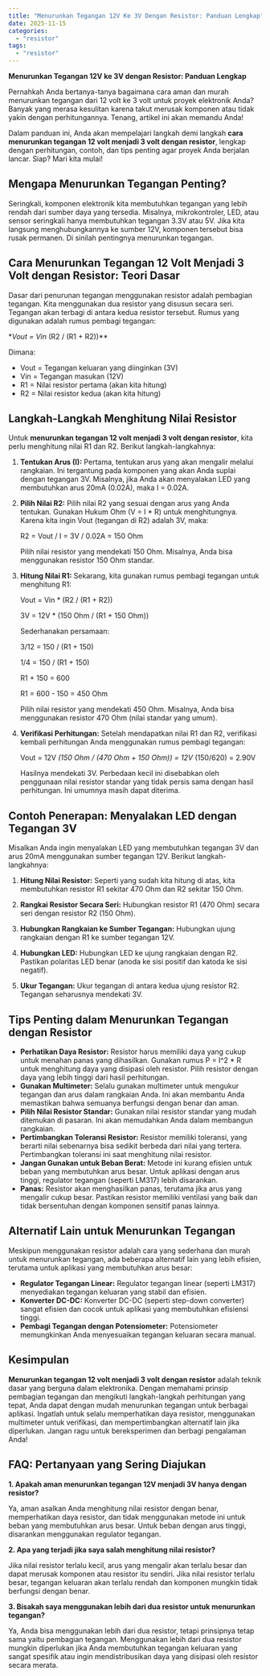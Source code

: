 ```yaml
---
title: "Menurunkan Tegangan 12V Ke 3V Dengan Resistor: Panduan Lengkap"
date: 2025-11-15
categories: 
  - "resistor"
tags: 
  - "resistor"
---
```


**Menurunkan Tegangan 12V ke 3V dengan Resistor: Panduan Lengkap**

Pernahkah Anda bertanya-tanya bagaimana cara aman dan murah menurunkan tegangan dari 12 volt ke 3 volt untuk proyek elektronik Anda? Banyak yang merasa kesulitan karena takut merusak komponen atau tidak yakin dengan perhitungannya. Tenang, artikel ini akan memandu Anda!

Dalam panduan ini, Anda akan mempelajari langkah demi langkah **cara menurunkan tegangan 12 volt menjadi 3 volt dengan resistor**, lengkap dengan perhitungan, contoh, dan tips penting agar proyek Anda berjalan lancar. Siap? Mari kita mulai!

## Mengapa Menurunkan Tegangan Penting?

Seringkali, komponen elektronik kita membutuhkan tegangan yang lebih rendah dari sumber daya yang tersedia. Misalnya, mikrokontroler, LED, atau sensor seringkali hanya membutuhkan tegangan 3.3V atau 5V. Jika kita langsung menghubungkannya ke sumber 12V, komponen tersebut bisa rusak permanen. Di sinilah pentingnya menurunkan tegangan.

## Cara Menurunkan Tegangan 12 Volt Menjadi 3 Volt dengan Resistor: Teori Dasar

Dasar dari penurunan tegangan menggunakan resistor adalah pembagian tegangan. Kita menggunakan dua resistor yang disusun secara seri. Tegangan akan terbagi di antara kedua resistor tersebut. Rumus yang digunakan adalah rumus pembagi tegangan:

\*_Vout = Vin_ (R2 / (R1 + R2))\*\*

Dimana:

- Vout = Tegangan keluaran yang diinginkan (3V)
- Vin = Tegangan masukan (12V)
- R1 = Nilai resistor pertama (akan kita hitung)
- R2 = Nilai resistor kedua (akan kita hitung)

## Langkah-Langkah Menghitung Nilai Resistor

Untuk **menurunkan tegangan 12 volt menjadi 3 volt dengan resistor**, kita perlu menghitung nilai R1 dan R2. Berikut langkah-langkahnya:

1. **Tentukan Arus (I):** Pertama, tentukan arus yang akan mengalir melalui rangkaian. Ini tergantung pada komponen yang akan Anda suplai dengan tegangan 3V. Misalnya, jika Anda akan menyalakan LED yang membutuhkan arus 20mA (0.02A), maka I = 0.02A.
    
2. **Pilih Nilai R2:** Pilih nilai R2 yang sesuai dengan arus yang Anda tentukan. Gunakan Hukum Ohm (V = I \* R) untuk menghitungnya. Karena kita ingin Vout (tegangan di R2) adalah 3V, maka:
    
    R2 = Vout / I = 3V / 0.02A = 150 Ohm
    
    Pilih nilai resistor yang mendekati 150 Ohm. Misalnya, Anda bisa menggunakan resistor 150 Ohm standar.
    
3. **Hitung Nilai R1:** Sekarang, kita gunakan rumus pembagi tegangan untuk menghitung R1:
    
    Vout = Vin \* (R2 / (R1 + R2))
    
    3V = 12V \* (150 Ohm / (R1 + 150 Ohm))
    
    Sederhanakan persamaan:
    
    3/12 = 150 / (R1 + 150)
    
    1/4 = 150 / (R1 + 150)
    
    R1 + 150 = 600
    
    R1 = 600 - 150 = 450 Ohm
    
    Pilih nilai resistor yang mendekati 450 Ohm. Misalnya, Anda bisa menggunakan resistor 470 Ohm (nilai standar yang umum).
    
4. **Verifikasi Perhitungan:** Setelah mendapatkan nilai R1 dan R2, verifikasi kembali perhitungan Anda menggunakan rumus pembagi tegangan:
    
    Vout = 12V _(150 Ohm / (470 Ohm + 150 Ohm)) = 12V_ (150/620) = 2.90V
    
    Hasilnya mendekati 3V. Perbedaan kecil ini disebabkan oleh penggunaan nilai resistor standar yang tidak persis sama dengan hasil perhitungan. Ini umumnya masih dapat diterima.
    

## Contoh Penerapan: Menyalakan LED dengan Tegangan 3V

Misalkan Anda ingin menyalakan LED yang membutuhkan tegangan 3V dan arus 20mA menggunakan sumber tegangan 12V. Berikut langkah-langkahnya:

1. **Hitung Nilai Resistor:** Seperti yang sudah kita hitung di atas, kita membutuhkan resistor R1 sekitar 470 Ohm dan R2 sekitar 150 Ohm.
    
2. **Rangkai Resistor Secara Seri:** Hubungkan resistor R1 (470 Ohm) secara seri dengan resistor R2 (150 Ohm).
    
3. **Hubungkan Rangkaian ke Sumber Tegangan:** Hubungkan ujung rangkaian dengan R1 ke sumber tegangan 12V.
    
4. **Hubungkan LED:** Hubungkan LED ke ujung rangkaian dengan R2. Pastikan polaritas LED benar (anoda ke sisi positif dan katoda ke sisi negatif).
    
5. **Ukur Tegangan:** Ukur tegangan di antara kedua ujung resistor R2. Tegangan seharusnya mendekati 3V.
    

## Tips Penting dalam Menurunkan Tegangan dengan Resistor

- **Perhatikan Daya Resistor:** Resistor harus memiliki daya yang cukup untuk menahan panas yang dihasilkan. Gunakan rumus P = I^2 \* R untuk menghitung daya yang disipasi oleh resistor. Pilih resistor dengan daya yang lebih tinggi dari hasil perhitungan.
- **Gunakan Multimeter:** Selalu gunakan multimeter untuk mengukur tegangan dan arus dalam rangkaian Anda. Ini akan membantu Anda memastikan bahwa semuanya berfungsi dengan benar dan aman.
- **Pilih Nilai Resistor Standar:** Gunakan nilai resistor standar yang mudah ditemukan di pasaran. Ini akan memudahkan Anda dalam membangun rangkaian.
- **Pertimbangkan Toleransi Resistor:** Resistor memiliki toleransi, yang berarti nilai sebenarnya bisa sedikit berbeda dari nilai yang tertera. Pertimbangkan toleransi ini saat menghitung nilai resistor.
- **Jangan Gunakan untuk Beban Berat:** Metode ini kurang efisien untuk beban yang membutuhkan arus besar. Untuk aplikasi dengan arus tinggi, regulator tegangan (seperti LM317) lebih disarankan.
- **Panas:** Resistor akan menghasilkan panas, terutama jika arus yang mengalir cukup besar. Pastikan resistor memiliki ventilasi yang baik dan tidak bersentuhan dengan komponen sensitif panas lainnya.

## Alternatif Lain untuk Menurunkan Tegangan

Meskipun menggunakan resistor adalah cara yang sederhana dan murah untuk menurunkan tegangan, ada beberapa alternatif lain yang lebih efisien, terutama untuk aplikasi yang membutuhkan arus besar:

- **Regulator Tegangan Linear:** Regulator tegangan linear (seperti LM317) menyediakan tegangan keluaran yang stabil dan efisien.
- **Konverter DC-DC:** Konverter DC-DC (seperti step-down converter) sangat efisien dan cocok untuk aplikasi yang membutuhkan efisiensi tinggi.
- **Pembagi Tegangan dengan Potensiometer:** Potensiometer memungkinkan Anda menyesuaikan tegangan keluaran secara manual.

## Kesimpulan

**Menurunkan tegangan 12 volt menjadi 3 volt dengan resistor** adalah teknik dasar yang berguna dalam elektronika. Dengan memahami prinsip pembagian tegangan dan mengikuti langkah-langkah perhitungan yang tepat, Anda dapat dengan mudah menurunkan tegangan untuk berbagai aplikasi. Ingatlah untuk selalu memperhatikan daya resistor, menggunakan multimeter untuk verifikasi, dan mempertimbangkan alternatif lain jika diperlukan. Jangan ragu untuk bereksperimen dan berbagi pengalaman Anda!

## FAQ: Pertanyaan yang Sering Diajukan

**1\. Apakah aman menurunkan tegangan 12V menjadi 3V hanya dengan resistor?**

Ya, aman asalkan Anda menghitung nilai resistor dengan benar, memperhatikan daya resistor, dan tidak menggunakan metode ini untuk beban yang membutuhkan arus besar. Untuk beban dengan arus tinggi, disarankan menggunakan regulator tegangan.

**2\. Apa yang terjadi jika saya salah menghitung nilai resistor?**

Jika nilai resistor terlalu kecil, arus yang mengalir akan terlalu besar dan dapat merusak komponen atau resistor itu sendiri. Jika nilai resistor terlalu besar, tegangan keluaran akan terlalu rendah dan komponen mungkin tidak berfungsi dengan benar.

**3\. Bisakah saya menggunakan lebih dari dua resistor untuk menurunkan tegangan?**

Ya, Anda bisa menggunakan lebih dari dua resistor, tetapi prinsipnya tetap sama yaitu pembagian tegangan. Menggunakan lebih dari dua resistor mungkin diperlukan jika Anda membutuhkan tegangan keluaran yang sangat spesifik atau ingin mendistribusikan daya yang disipasi oleh resistor secara merata.
